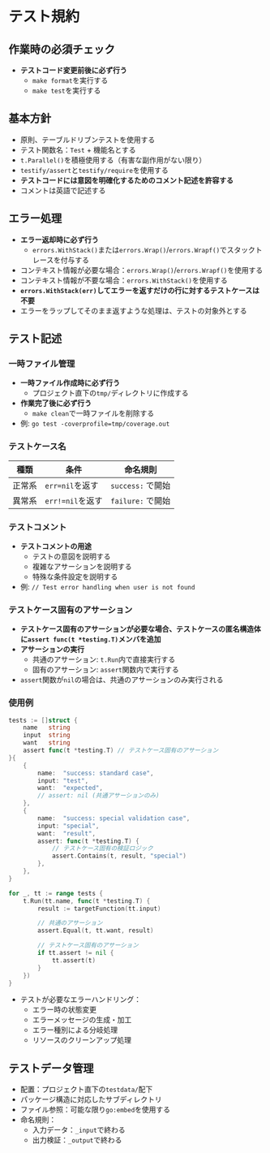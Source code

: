 # テスト規約

## 作業時の必須チェック

- **テストコード変更前後に必ず行う**
  - `make format`を実行する
  - `make test`を実行する

## 基本方針

- 原則、テーブルドリブンテストを使用する
- テスト関数名：`Test` + 機能名とする
- `t.Parallel()`を積極使用する（有害な副作用がない限り）
- `testify/assert`と`testify/require`を使用する
- **テストコードには意図を明確化するためのコメント記述を許容する**
- コメントは英語で記述する

## エラー処理

- **エラー返却時に必ず行う**
  - `errors.WithStack()`または`errors.Wrap()`/`errors.Wrapf()`でスタックトレースを付与する
- コンテキスト情報が必要な場合：`errors.Wrap()`/`errors.Wrapf()`を使用する
- コンテキスト情報が不要な場合：`errors.WithStack()`を使用する
- **`errors.WithStack(err)`してエラーを返すだけの行に対するテストケースは不要**
- エラーをラップしてそのまま返すような処理は、テストの対象外とする

## テスト記述

### 一時ファイル管理

- **一時ファイル作成時に必ず行う**
  - プロジェクト直下の`tmp/`ディレクトリに作成する
- **作業完了後に必ず行う**
  - `make clean`で一時ファイルを削除する
- 例: `go test -coverprofile=tmp/coverage.out`

### テストケース名

| 種類 | 条件 | 命名規則 |
|------|------|----------|
| 正常系 | `err=nil`を返す | `success:` で開始 |
| 異常系 | `err!=nil`を返す | `failure:` で開始 |

### テストコメント

- **テストコメントの用途**
  - テストの意図を説明する
  - 複雑なアサーションを説明する
  - 特殊な条件設定を説明する
- 例: `// Test error handling when user is not found`

### テストケース固有のアサーション

- **テストケース固有のアサーションが必要な場合、テストケースの匿名構造体に`assert func(t *testing.T)`メンバを追加**
- **アサーションの実行**
  - 共通のアサーション: `t.Run`内で直接実行する
  - 固有のアサーション: `assert`関数内で実行する
- `assert`関数が`nil`の場合は、共通のアサーションのみ実行される

### 使用例

```go
tests := []struct {
    name   string
    input  string
    want   string
    assert func(t *testing.T) // テストケース固有のアサーション
}{
    {
        name:  "success: standard case",
        input: "test",
        want:  "expected",
        // assert: nil (共通アサーションのみ)
    },
    {
        name:  "success: special validation case",
        input: "special",
        want:  "result",
        assert: func(t *testing.T) {
            // テストケース固有の検証ロジック
            assert.Contains(t, result, "special")
        },
    },
}

for _, tt := range tests {
    t.Run(tt.name, func(t *testing.T) {
        result := targetFunction(tt.input)

        // 共通のアサーション
        assert.Equal(t, tt.want, result)

        // テストケース固有のアサーション
        if tt.assert != nil {
            tt.assert(t)
        }
    })
}
```

- テストが必要なエラーハンドリング：
  - エラー時の状態変更
  - エラーメッセージの生成・加工
  - エラー種別による分岐処理
  - リソースのクリーンアップ処理

## テストデータ管理

- 配置：プロジェクト直下の`testdata/`配下
- パッケージ構造に対応したサブディレクトリ
- ファイル参照：可能な限り`go:embed`を使用する
- 命名規則：
  - 入力データ：`_input`で終わる
  - 出力検証：`_output`で終わる

